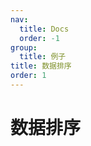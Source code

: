 ```yaml
---
nav:
  title: Docs
  order: -1
group:
  title: 例子
title: 数据排序
order: 1
---
```


# 数据排序

<code src="../../../src/sort-data.tsx" title="数据排序" desc="点击列头，可对数据进行排序" />

